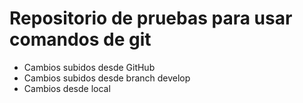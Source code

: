 # Repositorio de pruebas para usar comandos de git

- Cambios subidos desde GitHub
- Cambios subidos desde branch develop
- Cambios desde local
